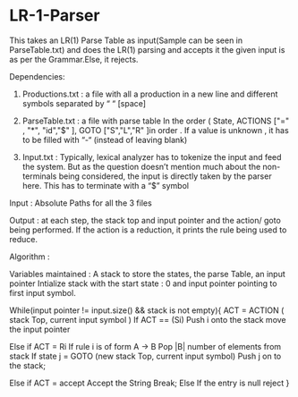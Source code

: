 # LR-1-Parser

This takes an LR(1) Parse Table as input(Sample can be seen in ParseTable.txt) and does the LR(1) parsing and accepts it the given input is as per the Grammar.Else, it rejects.

Dependencies:
1.	Productions.txt : a file with all a production in a new line and different symbols separated by “ “ [space]

2.	ParseTable.txt  : a file with parse table In the order ( State, ACTIONS ["=" , "*", "id","$" ], GOTO ["S","L","R" ]in order . If a value is unknown , it has to be filled with “-“ (instead of leaving blank)

3.	Input.txt : Typically, lexical analyzer has to tokenize the input and feed the system. But as the question doesn’t mention much about the non-terminals being considered, the input is directly taken by the parser here. This has to terminate with a “$” symbol

Input : Absolute Paths for all the 3 files

Output : at each step, the stack top and input pointer and the action/ goto being performed.
If the action is a reduction, it prints the rule being used to reduce.

Algorithm :

Variables maintained : A stack to store the states, the parse Table, an input pointer
Intialize stack with the start state : 0 and input pointer pointing to first input symbol.

While(input pointer != input.size()  && stack is not empty){
 ACT  = ACTION ( stack Top, current input symbol )
  If ACT == (Si) 
	Push i onto the stack 
move the input pointer

Else if ACT = Ri
	If rule i is of form A -> B
	Pop |B| number of elements from stack
	If state j = GOTO (new stack Top, current input symbol)
          	Push j on to the stack;

Else if ACT = accept
 	Accept the String
	Break;
 Else If the entry is null 
		reject
}



